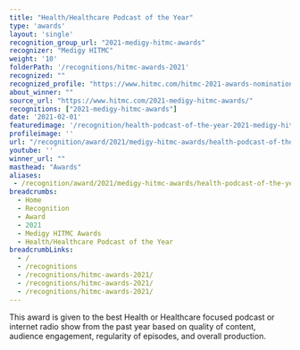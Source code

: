```yaml
---
title: "Health/Healthcare Podcast of the Year"
type: 'awards'
layout: 'single'
recognition_group_url: "2021-medigy-hitmc-awards"
recognizer: "Medigy HITMC"
weight: '10'
folderPath: '/recognitions/hitmc-awards-2021'
recognized: ""
recognized_profile: "https://www.hitmc.com/hitmc-2021-awards-nominations/"
about_winner: ""
source_url: "https://www.hitmc.com/2021-medigy-hitmc-awards/"
recognitions: ["2021-medigy-hitmc-awards"]
date: '2021-02-01'
featuredimage: '/recognition/health-podcast-of-the-year-2021-medigy-hitmc-awards.jpg'
profileimage: ''
url: "/recognition/award/2021/medigy-hitmc-awards/health-podcast-of-the-year"
youtube: ''
winner_url: ""
masthead: "Awards"
aliases:
 - /recognition/award/2021/medigy-hitmc-awards/health-podcast-of-the-year 
breadcrumbs:
  - Home
  - Recognition
  - Award
  - 2021
  - Medigy HITMC Awards
  - Health/Healthcare Podcast of the Year
breadcrumbLinks:
  - /
  - /recognitions
  - /recognitions/hitmc-awards-2021/
  - /recognitions/hitmc-awards-2021/
  - /recognitions/hitmc-awards-2021/
---
```


This award is given to the best Health or Healthcare focused podcast or internet radio show from the past year based on quality of content, audience engagement, regularity of episodes, and overall production.